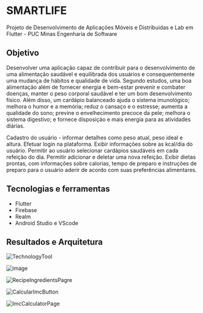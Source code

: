 # SMARTLIFE
Projeto de Desenvolvimento de Aplicações Móveis e Distribuidas e Lab em Flutter - PUC Minas Engenharia de Software

## Objetivo
Desenvolver uma aplicação capaz de contribuir para o desenvolvimento de uma alimentação saudável e equilibrada dos usuários e consequentemente uma mudança de hábitos e qualidade de vida. 
Segundo estudos, uma boa alimentação além de fornecer energia e bem-estar prevenir e combater doenças, manter o peso corporal saudável e ter um bom desenvolvimento físico. Além disso, um cardápio balanceado ajuda o sistema imunológico; melhora o humor e a memória; reduz o cansaço e o estresse; aumenta a qualidade do sono; previne o envelhecimento precoce da pele; melhora o sistema digestivo; e fornece disposição e mais energia para as atividades diárias.

Cadastro do usuário -  informar detalhes como peso atual, peso ideal e altura.
Efetuar login na plataforma.
Exibir informações sobre as kcal/dia do usuário.
Permitir ao usuário selecionar cardápios saudáveis em cada refeição do dia.
Permitir adicionar e deletar uma nova refeição.
Exibir dietas prontas, com informações sobre calorias, tempo de preparo e instruções de preparo para o usuário aderir de acordo com suas preferências alimentares.

## Tecnologias e ferramentas

- Flutter
- Firebase
- Realm
- Android Studio e VScode

## Resultados e Arquitetura

![TechnologyTool](https://user-images.githubusercontent.com/61791519/208327500-580e87cd-6ba9-41db-ad14-51037fc3e0e5.PNG)

![image](https://user-images.githubusercontent.com/49173787/207754562-2f1b6f69-9d9c-4f20-a88e-b6e670a663e3.png)

![RecipeIngredientsPagre](https://user-images.githubusercontent.com/61791519/208327536-02825a88-1f4f-45b9-8966-909df8bf8b8f.PNG)

![CalcularImcButton](https://user-images.githubusercontent.com/61791519/208327543-627a7466-c47b-4068-9acf-866809039e5a.PNG)

![ImcCalculatorPage](https://user-images.githubusercontent.com/61791519/208327548-db6b2806-f5ae-4546-b1ef-122947ca4828.PNG)


